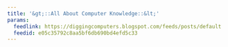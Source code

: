 ```yaml
---
title: '&gt;::All About Computer Knowledge::&lt;'
params:
  feedlink: https://diggingcomputers.blogspot.com/feeds/posts/default
  feedid: e05c35792c8aa5bf6db690bd4efd5c33
---
```

